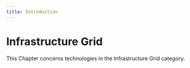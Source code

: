 ```yaml
---
title: Introduction
---
```


# Infrastructure Grid

This Chapter concerns technologies in the Infrastructure Grid category.

